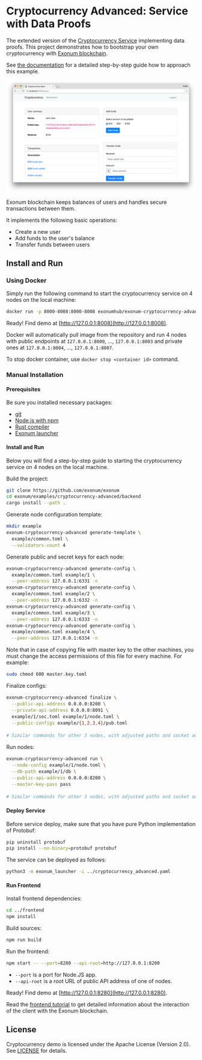# Cryptocurrency Advanced: Service with Data Proofs

The extended version of the
[Cryptocurrency Service](https://github.com/exonum/exonum/tree/master/examples/cryptocurrency)
implementing data proofs. This project demonstrates how to bootstrap your own
cryptocurrency with [Exonum blockchain](https://github.com/exonum/exonum).

See [the documentation](https://exonum.com/doc/version/latest/get-started/data-proofs/)
for a detailed step-by-step guide how to approach this example.

![Cryptocurrency demo](Screenshot.png)

Exonum blockchain keeps balances of users and handles secure
transactions between them.

It implements the following basic operations:

- Create a new user
- Add funds to the user's balance
- Transfer funds between users

## Install and Run

### Using Docker

Simply run the following command to start the cryptocurrency service on 4 nodes
on the local machine:

```bash
docker run -p 8000-8008:8000-8008 exonumhub/exonum-cryptocurrency-advanced:v0.13.0-rc.2
```

Ready! Find demo at [http://127.0.0.1:8008](http://127.0.0.1:8008).

Docker will automatically pull image from the repository and
run 4 nodes with public endpoints at `127.0.0.1:8000`, ..., `127.0.0.1:8003`
and private ones at `127.0.0.1:8004`, ..., `127.0.0.1:8007`.

To stop docker container, use `docker stop <container id>` command.

### Manual Installation

#### Prerequisites

Be sure you installed necessary packages:

- [git](https://git-scm.com/downloads)
- [Node.js with npm](https://nodejs.org/en/download/)
- [Rust compiler](https://rustup.rs/)
- [Exonum launcher](https://github.com/exonum/exonum-launcher)

#### Install and Run

Below you will find a step-by-step guide to starting the cryptocurrency
service on 4 nodes on the local machine.

Build the project:

```sh
git clone https://github.com/exonum/exonum
cd exonum/examples/cryptocurrency-advanced/backend
cargo install --path .
```

Generate node configuration template:

```sh
mkdir example
exonum-cryptocurrency-advanced generate-template \
  example/common.toml \
  --validators-count 4
```

Generate public and secret keys for each node:

```sh
exonum-cryptocurrency-advanced generate-config \
  example/common.toml example/1 \
  --peer-address 127.0.0.1:6331 -n
exonum-cryptocurrency-advanced generate-config \
  example/common.toml example/2 \
  --peer-address 127.0.0.1:6332 -n
exonum-cryptocurrency-advanced generate-config \
  example/common.toml example/3 \
  --peer-address 127.0.0.1:6333 -n
exonum-cryptocurrency-advanced generate-config \
  example/common.toml example/4 \
  --peer-address 127.0.0.1:6334 -n
```

Note that in case of copying file with master key to the other machines,
you must change the access permissions of this file for every machine.
For example:

```sh
sudo chmod 600 master.key.toml
```

Finalize configs:

```sh
exonum-cryptocurrency-advanced finalize \
  --public-api-address 0.0.0.0:8200 \
  --private-api-address 0.0.0.0:8091 \
  example/1/sec.toml example/1/node.toml \
  --public-configs example/{1,2,3,4}/pub.toml

# Similar commands for other 3 nodes, with adjusted paths and socket addresses
```

Run nodes:

```sh
exonum-cryptocurrency-advanced run \
  --node-config example/1/node.toml \
  --db-path example/1/db \
  --public-api-address 0.0.0.0:8200 \
  --master-key-pass pass

# Similar commands for other 3 nodes, with adjusted paths and socket addresses
```

#### Deploy Service

Before service deploy, make sure that you have pure Python implementation
of Protobuf:

```sh
pip uninstall protobuf
pip install --no-binary=protobuf protobuf
```

The service can be deployed as follows:

```sh
python3 -m exonum_launcher -i ../cryptocurrency_advanced.yaml
```

#### Run Frontend

Install frontend dependencies:

```sh
cd ../frontend
npm install
```

Build sources:

```sh
npm run build
```

Run the frontend:

```sh
npm start -- --port=8280 --api-root=http://127.0.0.1:8200
```

- `--port` is a port for Node.JS app.
- `--api-root` is a root URL of public API address of one of nodes.

Ready! Find demo at [http://127.0.0.1:8280](http://127.0.0.1:8280).

Read the [frontend tutorial] to get detailed information about the interaction
of the client with the Exonum blockchain.

## License

Cryptocurrency demo is licensed under the Apache License (Version 2.0).
See [LICENSE](LICENSE) for details.

[frontend tutorial]: https://exonum.com/doc/version/latest/get-started/light-client/
